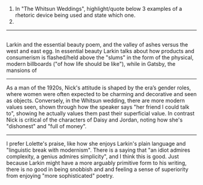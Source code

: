 1. In "The Whitsun Weddings", highlight/quote below 3 examples of a rhetoric device being used and state which one.
2. 

-----
## 

Larkin and the essential beauty poem, and the valley of ashes versus the west and east egg.
In essential beauty Larkin talks about how products and consumerism is flashed/held above the "slums" in the form of the physical, modern billboards ("of how life should be like"), while in Gatsby, the mansions of 

-----

As a man of the 1920s, Nick's attitude is shaped by the era’s gender roles, where women were often expected to be charming and decorative and seen as objects. Conversely, in the Whitsun wedding, there are more modern values seen, shown through how the speaker says "her friend I could talk to", showing he actually values them past their superficial value.
In contrast Nick is critical of the characters of Daisy and Jordan, noting how she's "dishonest" and "full of money".

-----
I prefer Lolette's praise, like how she enjoys Larkin's plain language and "linguistic break with modernism". There is a saying that "an idiot admires complexity, a genius admires simplicity", and I think this is good. Just because Larkin might have a more arguably primitive form to his writing, there is no good in being snobbish and and feeling a sense of superiority from enjoying "more sophisticated" poetry. 
